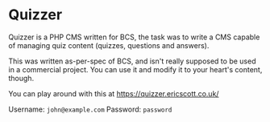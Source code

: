 # Quizzer
Quizzer is a PHP CMS written for BCS, the task was to write a CMS capable of managing quiz content (quizzes, questions and answers).

This was written as-per-spec of BCS, and isn't really supposed to be used in a commercial project. You can use it and modify it to your heart's content, though.

You can play around with this at https://quizzer.ericscott.co.uk/

Username: `john@example.com`
Password: `password`
